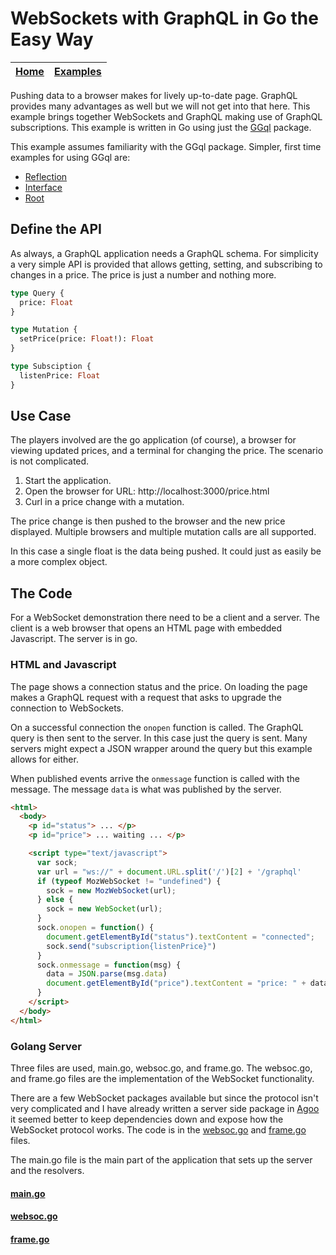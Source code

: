 # WebSockets with GraphQL in Go the Easy Way

| [Home](../../README.md) | [Examples](../README.md) |
| ----------------------- | ------------------------ |

Pushing data to a browser makes for lively up-to-date page. GraphQL
provides many advantages as well but we will not get into that
here. This example brings together WebSockets and GraphQL making use
of GraphQL subscriptions. This example is written in Go using just the
[GGql](https://github.com/UHN/ggql) package.

This example assumes familiarity with the GGql package. Simpler, first
time examples for using GGql are:

 - [Reflection](../reflection/README.md)
 - [Interface](../interface/README.md)
 - [Root](../root/README.md)

## Define the API

As always, a GraphQL application needs a GraphQL schema. For
simplicity a very simple API is provided that allows getting, setting,
and subscribing to changes in a price. The price is just a number and
nothing more.

```graphql
type Query {
  price: Float
}

type Mutation {
  setPrice(price: Float!): Float
}

type Subsciption {
  listenPrice: Float
}
```

## Use Case

The players involved are the go application (of course), a browser for
viewing updated prices, and a terminal for changing the price. The
scenario is not complicated.

 1. Start the application.
 2. Open the browser for URL: http://localhost:3000/price.html
 3. Curl in a price change with a mutation.

The price change is then pushed to the browser and the new price
displayed. Multiple browsers and multiple mutation calls are all
supported.

In this case a single float is the data being pushed. It could just as
easily be a more complex object.

## The Code

For a WebSocket demonstration there need to be a client and a
server. The client is a web browser that opens an HTML page with
embedded Javascript. The server is in go.

### HTML and Javascript

The page shows a connection status and the price. On loading the page
makes a GraphQL request with a request that asks to upgrade the
connection to WebSockets.

On a successful connection the `onopen` function is called. The
GraphQL query is then sent to the server. In this case just the query
is sent. Many servers might expect a JSON wrapper around the query but
this example allows for either.

When published events arrive the `onmessage` function is called with
the message. The message `data` is what was published by the server.

``` html
<html>
  <body>
    <p id="status"> ... </p>
    <p id="price"> ... waiting ... </p>

    <script type="text/javascript">
      var sock;
      var url = "ws://" + document.URL.split('/')[2] + '/graphql'
      if (typeof MozWebSocket != "undefined") {
        sock = new MozWebSocket(url);
      } else {
        sock = new WebSocket(url);
      }
      sock.onopen = function() {
        document.getElementById("status").textContent = "connected";
        sock.send("subscription{listenPrice}")
      }
      sock.onmessage = function(msg) {
        data = JSON.parse(msg.data)
        document.getElementById("price").textContent = "price: " + data["data"];
      }
    </script>
  </body>
</html>
```

### Golang Server

Three files are used, main.go, websoc.go, and frame.go. The websoc.go,
and frame.go files are the implementation of the WebSocket
functionality.

There are a few WebSocket packages available but since the protocol
isn't very complicated and I have already written a server side
package in [Agoo](https://github.com/ohler55/agoo) it seemed better to
keep dependencies down and expose how the WebSocket protocol
works. The code is in the [websoc.go](websoc.go) and
[frame.go](frame.go) files.

The main.go file is the main part of the application that sets up the
server and the resolvers.

#### [main.go](main.go)


#### [websoc.go](websoc.go)


#### [frame.go](frame.go)
